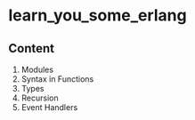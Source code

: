 learn_you_some_erlang
===
Content
---
1. Modules
2. Syntax in Functions
3. Types
4. Recursion
5. Event Handlers
